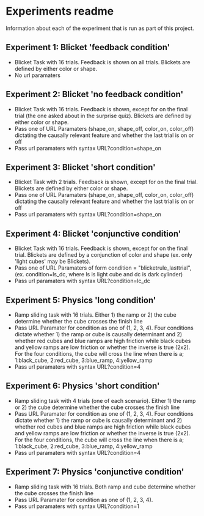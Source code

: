 # Experiments readme

Information about each of the experiment that is run as part of this project. 

## Experiment 1: Blicket 'feedback condition'
- Blicket Task with 16 trials. Feedback is shown on all trials. Blickets are defined by either color or shape.
- No url paramaters

## Experiment 2: Blicket 'no feedback condition'
- Blicket Task with 16 trials. Feedback is shown, except for on the final trial (the one asked about in the surprise quiz). Blickets are defined by either color or shape.
- Pass one of URL Paramaters (shape_on, shape_off, color_on, color_off) dictating the causally relevant feature and whether the last trial is on or off
- Pass url paramaters with syntax URL?condition=shape_on

## Experiment 3: Blicket 'short condition'
- Blicket Task with 2 trials. Feedback is shown, except for on the final trial. Blickets are defined by either color or shape.
- Pass one of URL Paramaters (shape_on, shape_off, color_on, color_off) dictating the causally relevant feature and whether the last trial is on or off
- Pass url paramaters with syntax URL?condition=shape_on

## Experiment 4: Blicket 'conjunctive condition'
- Blicket Task with 16 trials. Feedback is shown, except for on the final trial. Blickets are defined by a conjunction of color and shape (ex. only 'light cubes' may be Blickets).
- Pass one of URL Paramaters of form condition = "blicketrule_lasttrial", (ex. condition=ls_dc, where ls is light cube and dc is dark cylinder)
- Pass url paramaters with syntax URL?condition=lc_dc

## Experiment 5: Physics 'long condition'
- Ramp sliding task with 16 trials. Either 1) the ramp or 2) the cube determine whether the cube crosses the finish line
- Pass URL Paramater for condition as one of (1, 2, 3, 4). Four conditions dictate whether 1) the ramp or cube is causally determinant and 2) whether red cubes and blue ramps are high friction while black cubes and yellow ramps are low friction or whether the inverse is true (2x2). For the four conditions, the cube will cross the line when there is a; 1:black_cube, 2:red_cube, 3:blue_ramp, 4:yellow_ramp
- Pass url paramaters with syntax URL?condition=4

## Experiment 6: Physics 'short condition'
- Ramp sliding task with 4 trials (one of each scenario). Either 1) the ramp or 2) the cube determine whether the cube crosses the finish line
- Pass URL Paramater for condition as one of (1, 2, 3, 4). Four conditions dictate whether 1) the ramp or cube is causally determinant and 2) whether red cubes and blue ramps are high friction while black cubes and yellow ramps are low friction or whether the inverse is true (2x2). For the four conditions, the cube will cross the line when there is a; 1:black_cube, 2:red_cube, 3:blue_ramp, 4:yellow_ramp
- Pass url paramaters with syntax URL?condition=4

## Experiment 7: Physics 'conjunctive condition'
- Ramp sliding task with 16 trials. Both ramp and cube determine whether the cube crosses the finish line
- Pass URL Paramater for condition as one of (1, 2, 3, 4). 
- Pass url paramaters with syntax URL?condition=1
